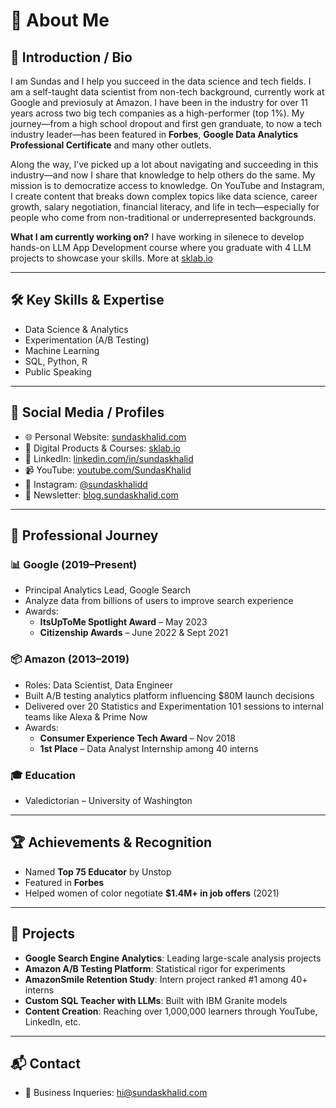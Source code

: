 # 👋 About Me

## 🧠 Introduction / Bio
I am Sundas and I help you succeed in the data science and tech fields. I am a self-taught data scientist from non-tech background, currently work at Google and previosuly at Amazon. I have been in the industry for over 11 years across two big tech companies as a high-performer (top 1%). My journey—from a high school dropout and first gen granduate, to now a tech industry leader—has been featured in **Forbes**, **Google Data Analytics Professional Certificate** and many other outlets.  

Along the way, I’ve picked up a lot about navigating and succeeding in this industry—and now I share that knowledge to help others do the same. My mission is to democratize access to knowledge. On YouTube and Instagram, I create content that breaks down complex topics like data science, career growth, salary negotiation, financial literacy, and life in tech—especially for people who come from non-traditional or underrepresented backgrounds.

**What I am currently working on?**
I have working in silenece to develop hands-on LLM App Development course where you graduate with 4 LLM projects to showcase your skills. More at [sklab.io](https://sklab.io)  

---

## 🛠️ Key Skills & Expertise
- Data Science & Analytics  
- Experimentation (A/B Testing)
- Machine Learning  
- SQL, Python, R  
- Public Speaking  

---

## 🔗 Social Media / Profiles
- 🌐 Personal Website: [sundaskhalid.com](https://sundaskhalid.com)
- 💼 Digital Products & Courses: [sklab.io](https://sklab.io)
- 💼 LinkedIn: [linkedin.com/in/sundaskhalid](https://www.linkedin.com/in/sundaskhalid)  
- 📹 YouTube: [youtube.com/SundasKhalid](https://youtube.com/SundasKhalid)  
- 📸 Instagram: [@sundaskhalidd](https://instagram.com/sundaskhalidd)  
- 📨 Newsletter: [blog.sundaskhalid.com](https://blog.sundaskhalid.com)

---

## 💼 Professional Journey

### 📊 Google (2019–Present)
- Principal Analytics Lead, Google Search
- Analyze data from billions of users to improve search experience
- Awards:
  - **ItsUpToMe Spotlight Award** – May 2023  
  - **Citizenship Awards** – June 2022 & Sept 2021  

### 📦 Amazon (2013–2019)
- Roles: Data Scientist, Data Engineer  
- Built A/B testing analytics platform influencing $80M launch decisions  
- Delivered over 20 Statistics and Experimentation 101 sessions to internal teams like Alexa & Prime Now  
- Awards:
  - **Consumer Experience Tech Award** – Nov 2018  
  - **1st Place** – Data Analyst Internship among 40 interns

### 🎓 Education
- Valedictorian – University of Washington

---

## 🏆 Achievements & Recognition
- Named **Top 75 Educator** by Unstop  
- Featured in **Forbes**  
- Helped women of color negotiate **$1.4M+ in job offers** (2021)

---

## 🧪 Projects

- **Google Search Engine Analytics**: Leading large-scale analysis projects  
- **Amazon A/B Testing Platform**: Statistical rigor for experiments  
- **AmazonSmile Retention Study**: Intern project ranked #1 among 40+ interns  
- **Custom SQL Teacher with LLMs**: Built with IBM Granite models  
- **Content Creation**: Reaching over 1,000,000 learners through YouTube, LinkedIn, etc.

---

## 📬 Contact

- 💼 Business Inqueries: hi@sundaskhalid.com 

